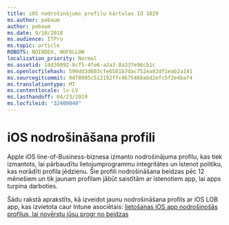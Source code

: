 ```yaml
---
title: iOS nodrošinājums profilu kārtulas Id 1029
ms.author: pebaum
author: pebaum
ms.date: 9/10/2018
ms.audience: ITPro
ms.topic: article
ROBOTS: NOINDEX, NOFOLLOW
localization_priority: Normal
ms.assetid: 14d30092-8cf5-4fe6-a2a3-8a337e96cb1c
ms.openlocfilehash: 590dd3d603cfe6581b7dac752ea82df1eab2a141
ms.sourcegitcommit: 9d78905c512192ffc4675468abd2efc5f2e4baf4
ms.translationtype: MT
ms.contentlocale: lv-LV
ms.lasthandoff: 04/23/2019
ms.locfileid: "32409840"
---
```

# <a name="ios-provisioning-profiles"></a>iOS nodrošināšana profili

Apple iOS line-of-Business-biznesa izmanto nodrošinājuma profilu, kas tiek izmantots, lai pārbaudītu lietojumprogrammu integritātes un īstenot politiku, kas norādīti profila jēdzienu. Šie profili nodrošināšana beidzas pēc 12 mēnešiem un tik jaunam profilam jābūt saistītām ar īstenotiem app, lai apps turpina darboties.
  
Šādu rakstā aprakstīts, kā izveidot jaunu nodrošināšana profils ar iOS LOB app, kas izvietota caur Intune asociētais: [lietošanas iOS app nodrošinošās profilus, lai novērstu jūsu progr no beidzas](https://docs.microsoft.com/intune/app-provisioning-profile-ios)
  

